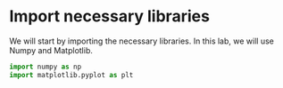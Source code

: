 # Import necessary libraries

We will start by importing the necessary libraries. In this lab, we will use Numpy and Matplotlib.

```python
import numpy as np
import matplotlib.pyplot as plt
```
